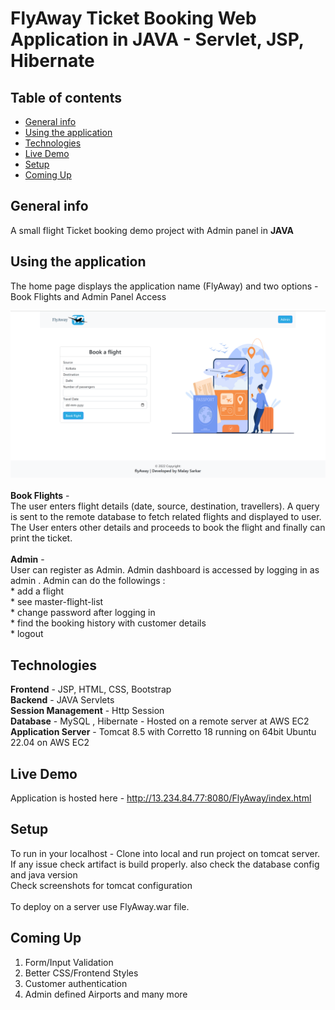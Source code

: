 # FlyAway Ticket Booking Web Application in JAVA - Servlet, JSP, Hibernate
## Table of contents
* [General info](#general-info)
* [Using the application](#using-the-application)
* [Technologies](#technologies)
* [Live Demo](#Live-Demo)
* [Setup](#setup)
* [Coming Up](#coming-up)

## General info
A small flight Ticket booking demo project with Admin panel in <b>JAVA</b> 

## Using the application
The home page displays the application name (FlyAway) and two options - Book Flights and Admin Panel Access

<img width="720" alt="flyaway-screenshot-homepage" src="Screenshots/home.png">
<br><br>
<b>Book Flights</b>  - <br>
The user enters flight details (date, source, destination, travellers). 
A query is sent to the remote database to fetch related flights and displayed to user.
The User enters other details and proceeds to book the flight and finally can print the ticket.
<br><br>
<b>Admin</b>  - <br>
User can register as Admin.
Admin dashboard is accessed by logging in as admin .
Admin can do the followings : <br>
  * add a flight <br>
  * see master-flight-list<br>
  * change password after logging in<br>
  * find the booking history with customer details<br>
  * logout<br>

## Technologies
<b>Frontend</b> - JSP, HTML, CSS, Bootstrap <br>
<b>Backend</b> - JAVA Servlets <br>
<b>Session Management</b> - Http Session <br>
<b>Database</b> - MySQL , Hibernate - Hosted on a remote server at AWS EC2 <br>
<b>Application Server</b>  - Tomcat 8.5 with Corretto 18 running on 64bit Ubuntu 22.04 on AWS EC2 <br>

## Live Demo
Application is hosted here - http://13.234.84.77:8080/FlyAway/index.html

## Setup
To run in your localhost - Clone into local and run project on tomcat server. If any issue check artifact is build properly. also check the database config and java version
<br>
Check screenshots for tomcat configuration
<br><br>
To deploy on a server use FlyAway.war file.

## Coming Up
1. Form/Input Validation
2. Better CSS/Frontend Styles
3. Customer authentication
3. Admin defined Airports and many more

